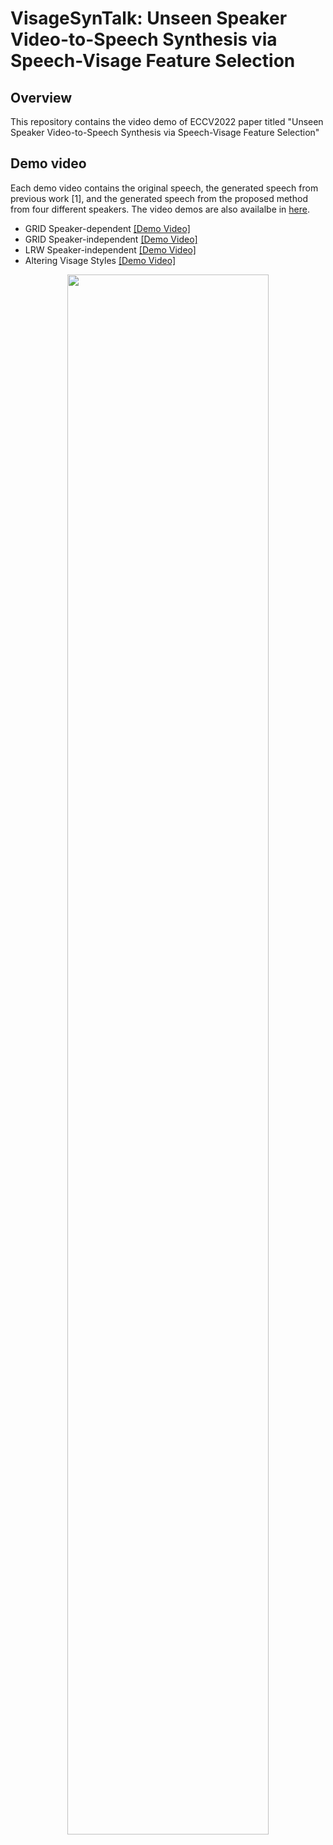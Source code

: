 # VisageSynTalk: Unseen Speaker Video-to-Speech Synthesis via Speech-Visage Feature Selection

## Overview
This repository contains the video demo of ECCV2022 paper titled "Unseen Speaker Video-to-Speech Synthesis via Speech-Visage Feature Selection"

## Demo video
Each demo video contains the original speech, the generated speech from previous work <a id="1">[1]</a>, and the generated speech from the proposed method from four different speakers. The video demos are also availalbe in [here](https://github.com/joannahong/visagesyntalk/tree/main/demo-videos).
- GRID Speaker-dependent [[Demo Video]](https://youtu.be/mLQgP-oKQwM)
- GRID Speaker-independent [[Demo Video]](https://youtu.be/nezlO0mW6B8)
- LRW Speaker-independent [[Demo Video]](https://youtu.be/xbhZSB7KoR8)
- Altering Visage Styles [[Demo Video]](https://youtu.be/clh_o1X6A4Q)

<example>
 <p align="center">
  <img src="demo_videos/thumbnail.gif" width="80%" height="80%" /></p>
